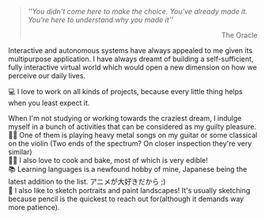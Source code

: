 > *''You didn't come here to make the choice. You've already made it. You're here to understand why you made it''* <br>
> <div dir="rtl">The Oracle</div></p>

Interactive and autonomous systems have always appealed to me given its multipurpose application. 
I have always dreamt of building a self-sufficient, fully interactive virtual world which would open a new dimension on how we perceive our daily lives.<br>

💻 I love to work on all kinds of projects, because every little thing helps when you least expect it.<br>

When I'm not studying or working towards the craziest dream, I indulge myself in a bunch of activities that can be considered as my guilty pleasure.<br>
 🎸🎻 One of them is playing heavy metal songs on my guitar or some classical on the violin (Two ends of the spectrum? On closer inspection they're very similar)<br>
 🥘🍰 I also love to cook and bake, most of which is very edible!<br>
 📚 Learning languages is a newfound hobby of mine, Japanese being the latest addition to the list. アニメが大好きだから ;)<br>
 🎨 I also like to sketch portraits and paint landscapes! It's usually sketching because pencil is the quickest to reach out for(although it demands way more patience).<br>



<!--
**TheSteelFist/TheSteelFist** is a ✨ _special_ ✨ repository because its `README.md` (this file) appears on your GitHub profile.

Here are some ideas to get you started:

- 🔭 I’m currently working on ...
- 🌱 I’m currently learning ...
- 👯 I’m looking to collaborate on ...
- 🤔 I’m looking for help with ...
- 💬 Ask me about ...
- 📫 How to reach me: ...
- 😄 Pronouns: ...
- ⚡ Fun fact: ...
-->

